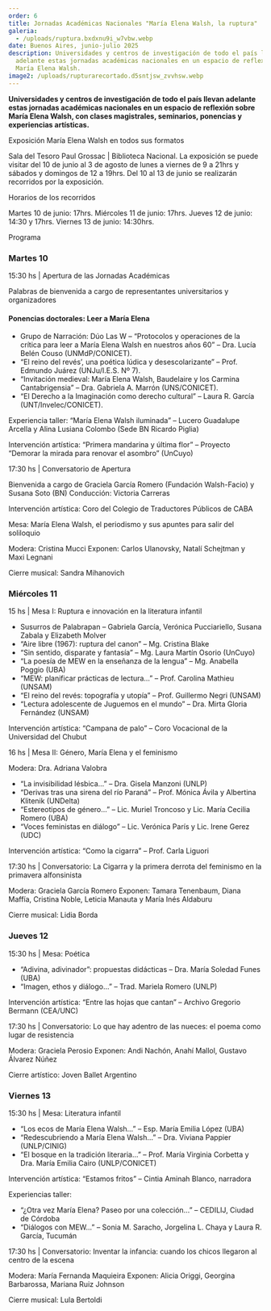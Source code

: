 ```yaml
---
order: 6
title: Jornadas Académicas Nacionales "María Elena Walsh, la ruptura"
galeria:
  - /uploads/ruptura.bxdxnu9i_w7vbw.webp
date: Buenos Aires, junio-julio 2025
description: Universidades y centros de investigación de todo el país llevan
  adelante estas jornadas académicas nacionales en un espacio de reflexión sobre
  María Elena Walsh.
image2: /uploads/rupturarecortado.d5sntjsw_zvvhsw.webp
---
```

**Universidades y centros de investigación de todo el país llevan adelante estas jornadas académicas nacionales en un espacio de reflexión sobre María Elena Walsh, con clases magistrales, seminarios, ponencias y experiencias artísticas.**

Exposición María Elena Walsh en todos sus formatos

Sala del Tesoro Paul Grossac | Biblioteca Nacional.
La exposición se puede visitar del 10 de junio al 3 de agosto de lunes a viernes de 9 a 21hrs y sábados y domingos de 12 a 19hrs.
Del 10 al 13 de junio se realizarán recorridos por la exposición.

Horarios de los recorridos

Martes 10 de junio: 17hrs.
Miércoles 11 de junio: 17hrs.
Jueves 12 de junio: 14:30 y 17hrs.
Viernes 13 de junio: 14:30hrs.

Programa

### Martes 10

15:30 hs | Apertura de las Jornadas Académicas

Palabras de bienvenida a cargo de representantes universitarios y organizadores

#### Ponencias doctorales: Leer a María Elena

* Grupo de Narración: Dúo Las W – “Protocolos y operaciones de la crítica para leer a María Elena Walsh en nuestros años 60” – Dra. Lucía Belén Couso (UNMdP/CONICET).
* “El reino del revés’, una poética lúdica y desescolarizante” – Prof. Edmundo Juárez (UNJu/I.E.S. Nº 7).
* “Invitación medieval: María Elena Walsh, Baudelaire y los Carmina Cantabrigensia” – Dra. Gabriela A. Marrón (UNS/CONICET).
* “El Derecho a la Imaginación como derecho cultural” – Laura R. García (UNT/Invelec/CONICET).

Experiencia taller: “María Elena Walsh iluminada” – Lucero Guadalupe Arcella y Alina Lusiana Colombo (Sede BN Ricardo Piglia)

Intervención artística: “Primera mandarina y última flor” – Proyecto “Demorar la mirada para renovar el asombro” (UnCuyo)

17:30 hs | Conversatorio de Apertura

Bienvenida a cargo de Graciela García Romero (Fundación Walsh-Facio) y Susana Soto (BN)
Conducción: Victoria Carreras

Intervención artística: Coro del Colegio de Traductores Públicos de CABA

Mesa: María Elena Walsh, el periodismo y sus apuntes para salir del soliloquio

Modera: Cristina Mucci
Exponen: Carlos Ulanovsky, Natalí Schejtman y Maxi Legnani

Cierre musical: Sandra Mihanovich

### Miércoles 11

15 hs | Mesa I: Ruptura e innovación en la literatura infantil

* Susurros de Palabrapan – Gabriela García, Verónica Pucciariello, Susana Zabala y Elizabeth Molver
* “Aire libre (1967): ruptura del canon” – Mg. Cristina Blake
* “Sin sentido, disparate y fantasía” – Mg. Laura Martín Osorio (UnCuyo)
* “La poesía de MEW en la enseñanza de la lengua” – Mg. Anabella Poggio (UBA)
* “MEW: planificar prácticas de lectura...” – Prof. Carolina Mathieu (UNSAM)
* “El reino del revés: topografía y utopía” – Prof. Guillermo Negri (UNSAM)
* “Lectura adolescente de Juguemos en el mundo” – Dra. Mirta Gloria Fernández (UNSAM)

Intervención artística: “Campana de palo” – Coro Vocacional de la Universidad del Chubut

16 hs | Mesa II: Género, María Elena y el feminismo

Modera: Dra. Adriana Valobra

* “La invisibilidad lésbica...” – Dra. Gisela Manzoni (UNLP)
* “Derivas tras una sirena del río Paraná” – Prof. Mónica Ávila y Albertina Klitenik (UNDelta)
* “Estereotipos de género...” – Lic. Muriel Troncoso y Lic. María Cecilia Romero (UBA)
* “Voces feministas en diálogo” – Lic. Verónica París y Lic. Irene Gerez (UDC)

Intervención artística: “Como la cigarra” – Prof. Carla Liguori

17:30 hs | Conversatorio: La Cigarra y la primera derrota del feminismo en la primavera alfonsinista

Modera: Graciela García Romero
Exponen: Tamara Tenenbaum, Diana Maffía, Cristina Noble, Leticia Manauta y María Inés Aldaburu

Cierre musical: Lidia Borda

### Jueves 12

15:30 hs | Mesa: Poética

* “Adivina, adivinador”: propuestas didácticas – Dra. María Soledad Funes (UBA)
* “Imagen, ethos y diálogo...” – Trad. Mariela Romero (UNLP)

Intervención artística: “Entre las hojas que cantan” – Archivo Gregorio Bermann (CEA/UNC)

17:30 hs | Conversatorio: Lo que hay adentro de las nueces: el poema como lugar de resistencia

Modera: Graciela Perosio
Exponen: Andi Nachón, Anahí Mallol, Gustavo Álvarez Núñez

Cierre artístico: Joven Ballet Argentino

### Viernes 13

15:30 hs | Mesa: Literatura infantil

* “Los ecos de María Elena Walsh...” – Esp. María Emilia López (UBA)
* “Redescubriendo a María Elena Walsh...” – Dra. Viviana Pappier (UNLP/CINIG)
* “El bosque en la tradición literaria...” – Prof. María Virginia Corbetta y Dra. María Emilia Cairo (UNLP/CONICET)

Intervención artística: “Estamos fritos” – Cintia Aminah Blanco, narradora

Experiencias taller:

* “¿Otra vez María Elena? Paseo por una colección...” – CEDILIJ, Ciudad de Córdoba
* “Diálogos con MEW...” – Sonia M. Saracho, Jorgelina L. Chaya y Laura R. García, Tucumán

17:30 hs | Conversatorio: Inventar la infancia: cuando los chicos llegaron al centro de la escena

Modera: María Fernanda Maquieira
Exponen: Alicia Origgi, Georgina Barbarossa, Mariana Ruiz Johnson

Cierre musical: Lula Bertoldi
